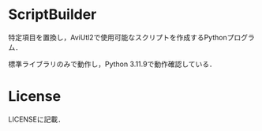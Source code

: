 # ScriptBuilder

特定項目を置換し，AviUtl2で使用可能なスクリプトを作成するPythonプログラム．

標準ライブラリのみで動作し，Python 3.11.9で動作確認している．

# License

LICENSEに記載．
